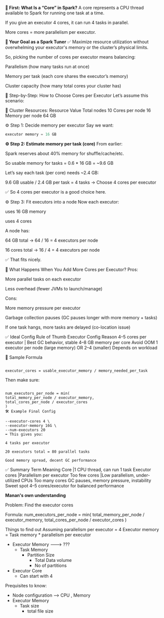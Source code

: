 **🧠 First: What Is a “Core” in Spark?**
A core represents a CPU thread available to Spark for running one task at a time.

If you give an executor 4 cores, it can run 4 tasks in parallel.

More cores = more parallelism per executor.

**🎯 Your Goal as a Spark Tuner**
✅ Maximize resource utilization without overwhelming your executor's memory or the cluster’s physical limits.

So, picking the number of cores per executor means balancing:

Parallelism (how many tasks run at once)

Memory per task (each core shares the executor’s memory)

Cluster capacity (how many total cores your cluster has)

🧮 Step-by-Step: How to Choose Cores per Executor
Let’s assume this scenario:

🔧 Cluster Resources:
Resource Value
Total nodes 10
Cores per node 16
Memory per node 64 GB

⚙️ Step 1: Decide memory per executor
Say we want:

```java
executor memory = 16 GB
```

**⚙️ Step 2: Estimate memory per task (core)**
From earlier:

Spark reserves about 40% memory for shuffle/cache/etc.

So usable memory for tasks = 0.6 * 16 GB = ~9.6 GB

Let’s say each task (per core) needs ~2.4 GB:

9.6 GB usable / 2.4 GB per task = 4 tasks
→ Choose 4 cores per executor

✅ So 4 cores per executor is a good choice here.

⚙️ Step 3: Fit executors into a node
Now each executor:

uses 16 GB memory

uses 4 cores

A node has:

64 GB total → 64 / 16 = 4 executors per node

16 cores total → 16 / 4 = 4 executors per node

✅ That fits nicely.

🚀 What Happens When You Add More Cores per Executor?
Pros:

More parallel tasks on each executor

Less overhead (fewer JVMs to launch/manage)

Cons:

More memory pressure per executor

Garbage collection pauses (GC pauses longer with more memory + tasks)

If one task hangs, more tasks are delayed (co-location issue)

✅ Ideal Config Rule of Thumb
Executor Config Reason
4–5 cores per executor | Best GC behavior, stable
4–8 GB memory per core Avoid OOM
1 executor per node (large memory) OR 2–4 (smaller)    Depends on workload

🧮 Sample Formula

```text

executor_cores = usable_executor_memory / memory_needed_per_task
```

Then make sure:

```text

num_executors_per_node = min(
total_memory_per_node / executor_memory,
total_cores_per_node / executor_cores
)
🛠 Example Final Config

--executor-cores 4 \
--executor-memory 16G \
--num-executors 20
➡️ This gives you:

4 tasks per executor

20 executors total = 80 parallel tasks

Good memory spread, decent GC performance
```

✅ Summary
Term Meaning
Core |1 CPU thread, can run 1 task
Executor cores |Parallelism per executor
Too few cores |Low parallelism, under-utilized CPUs
Too many cores GC pauses, memory pressure, instability
Sweet spot 4–5 cores/executor for balanced performance

**Manan's own understanding**

Problem: Find the executor cores

Formula:
num_executors_per_node = min(
total_memory_per_node / executor_memory,
total_cores_per_node / executor_cores
)

Things to find out
Assuming parallelism per executor = 4
Executor memory = Task memory * parallelism per executor

- Executor Memory ---> ???
    - Task Memory
        - Partition Size
            - Total Data volume
            - No of partitions
- Executor Core
    - Can start with 4

Prequisites to know:

- Node configuration --> CPU , Memory
- Executor Memory
    - Task size
        - total file size 
